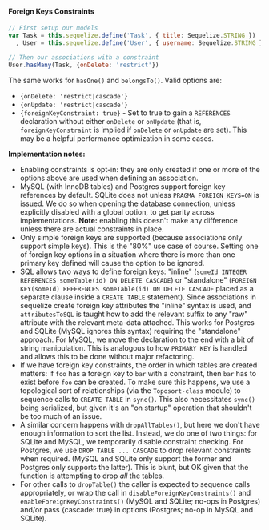 #### Foreign Keys Constraints

```js
// First setup our models
var Task = this.sequelize.define('Task', { title: Sequelize.STRING })
  , User = this.sequelize.define('User', { username: Sequelize.STRING })

// Then our associations with a constraint
User.hasMany(Task, {onDelete: 'restrict'})
```

The same works for `hasOne()` and `belongsTo()`. Valid options are:

* `{onDelete: 'restrict|cascade'}`
* `{onUpdate: 'restrict|cascade'}`
* `{foreignKeyConstraint: true}` - Set to true to gain a `REFERENCES` declaration without either `onDelete` or `onUpdate` (that is, `foreignKeyConstraint` is implied if `onDelete` or `onUpdate` are set). This may be a helpful performance optimization in some cases.

**Implementation notes:**

* Enabling constraints is opt-in: they are only created if one or more of the options above are used when defining an association.
* MySQL (with InnoDB tables) and Postgres support foreign key references by default. SQLite does not unless `PRAGMA FOREIGN_KEYS=ON` is issued. We do so when opening the database connection, unless explicitly disabled with a global option, to get parity across implementations. **Note:** enabling this doesn't make any difference unless there are actual constraints in place.
* Only simple foreign keys are supported (because associations only support simple keys). This is the "80%" use case of course. Setting one of foreign key options in a situation where there is more than one primary key defined will cause the option to be ignored.
* SQL allows two ways to define foreign keys: "inline" (`someId INTEGER REFERENCES someTable(id) ON DELETE CASCADE`) or "standalone" (`FOREIGN KEY(someId) REFERENCES someTable(id) ON DELETE CASCADE` placed as a separate clause inside a `CREATE TABLE` statement). Since associations in sequelize create foreign key attributes the "inline" syntax is used, and `attributesToSQL` is taught how to add the relevant suffix to any "raw" attribute with the relevant meta-data attached. This works for Postgres and SQLite (MySQL ignores this syntax) requiring the "standalone" approach. For MySQL, we move the declaration to the end with a bit of string manipulation. This is analogous to how `PRIMARY KEY` is handled and allows this to be done without major refactoring.
* If we have foreign key constraints, the order in which tables are created matters: if `foo` has a foreign key to `bar` with a constraint, then `bar` has to exist before `foo` can be created. To make sure this happens, we use a topological sort of relationships (via the `Toposort-class` module) to sequence calls to `CREATE TABLE` in `sync()`. This also necessitates `sync()` being serialized, but given it's an "on startup" operation that shouldn't be too much of an issue.
* A similar concern happens with `dropAllTables()`, but here we don't have enough information to sort the list. Instead, we do one of two things: for SQLite and MySQL, we temporarily disable constraint checking. For Postgres, we use `DROP TABLE ... CASCADE` to drop relevant constraints when required. (MySQL and SQLite only support the former and Postgres only supports the latter). This is blunt, but OK given that the function is attempting to drop *all* the tables.
* For other calls to `dropTable()` the caller is expected to sequence calls appropriately, or wrap the call in `disableForeignKeyConstraints()` and `enableForeignKeyConstraints()` (MySQL and SQLite; no-ops in Postgres) and/or pass {cascade: true} in options (Postgres; no-op in MySQL and SQLite).